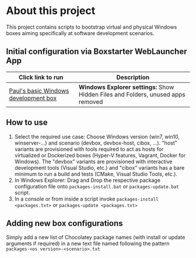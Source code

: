 # About this project
This project contains scripts to bootstrap virtual and physical Windows boxes aiming specifically at software development scenarios. 

## Initial configuration via Boxstarter WebLauncher App
|Click link to run  |Description  |
|---------|---------|
|<a href='http://boxstarter.org/package/url?https://raw.githubusercontent.com/paul-michalik/win-dev-boxes/feature/switch-to-txt-based-configuration/scripts/BasicBox.ps1'> Paul's basic Windows development box</a> | **Windows Explorer settings:** Show Hidden Files and Folders, unused apps removed |

## How to use
1. Select the required use case: Choose Windows version (win7, win10, winserver-...) and scenario (devbox, devbox-host, cibox, ...). "host" variants are provisioned with tools required to act as hosts for virtualized or Dockerized boxes (Hyper-V features, Vagrant, Docker for Windows). The "devbox" variants are provisioned with interactive development tools (Visual Studio, etc.) and "cibox" variants has a bare minimum to run a build and tests (CMake, Visual Studio Tools, etc.). 
2. In Windows Explorer: Drag and Drop the respective package configuration file onto ``packages-install.bat`` or ``packages-update.bat`` script.
3. In a console or from inside a script invoke ``packages-install <packages.txt>`` or ``packages-update <packages.txt>`` 

## Adding new box configurations
Simply add a new list of Chocolatey package names (with install or update arguments if required) in a new text file named following the pattern ``packages-<os version>-<scenario>.txt`` 

